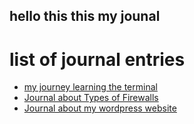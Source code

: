 ## hello this this my jounal


# list of journal entries 

- [my journey learning the terminal](entries/terminal.md)
- [Journal about Types of Firewalls](entries/cyberclass.md)
- [Journal about my wordpress website](entries/WordPress.md)                                  
